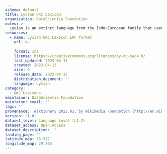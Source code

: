 ```yaml
---
schema: default
title: Lycian UKC Lexicon
organization: DataScientia Foundation
notes: >-
  Lycian is an extinct language from the Indo-European family that used to be spoken in Eurasia. The UKC Lexicon of Lycian is represented as a lexico-semantic network. It consists of words, word senses, synsets, as well as sense-level and synset-level relationships
resources:
  - name: Lycian UKC Lexicon LMF format
    url: >-
      
    format: xml
    license: https://creativecommons.org/licenses/by-nc-sa/4.0/
    last_updated: 2023-04-13
    created: 2023-04-13
    size: 0
    release_date: 2023-04-13
    distribution_document: ''
    language: Lycian
category:
  - UKC Lexicons
maintainer: DataScientia Foundation
maintainer_email: ''
tags: ''
provenance: 'Wiktionary 2022.01. by Wikimedia Foundation (http://en.wiktionary.org); Princeton WordNet 2.1 by Princeton University (https://wordnet.princeton.edu)'
version: '1.0'
dataset_level: Language Level (L1-2)
dataset_access: Open Access
dataset_description: ''
landing_page: ''
latitude_map: 36.517
longitude_map: 29.764
---
```

